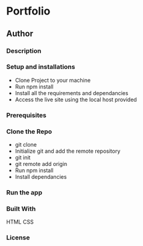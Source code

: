 # Portfolio

## Author


### Description



### Setup and installations
* Clone Project to your machine
* Run npm install
* Install all the requirements and dependancies
* Access the live site using the local host provided

### Prerequisites

### Clone the Repo 
* git clone 
* Initialize git and add the remote repository
* git init
* git remote add origin <your-repository-url>
* Run npm install
* Install dependancies

### Run the app



### Built With
HTML
CSS

### License

